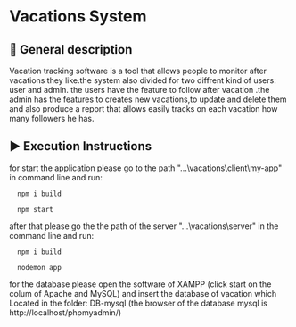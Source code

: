 
# Vacations System

## 📃 General description
Vacation tracking software is a tool that allows people to monitor after vacations they like.the system also divided for two diffrent kind of users: user and admin. the users have the feature to follow after vacation .the admin
has the features to creates new vacations,to update and delete them and also produce a report  that allows easily tracks 
on each vacation how many followers he has.

## ▶️ Execution Instructions
for start the application please go to the path "...\vacations\client\my-app" in command line and run:
```
  npm i build
```

```
  npm start
```
 after that please go the the path of the server "...\vacations\server" in the command line and run:

```
  npm i build
```

```
  nodemon app
```

for the database please open the software of XAMPP (click start on the colum of Apache and MySQL) and insert the database of vacation which Located in the folder: DB-mysql  (the browser of the database mysql is
http://localhost/phpmyadmin/)
